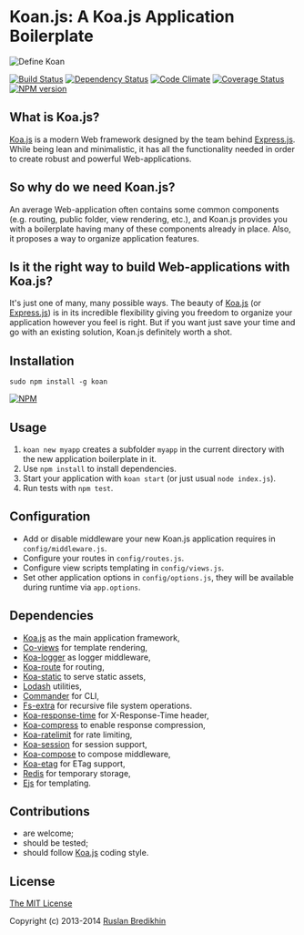 # Koan.js: A Koa.js Application Boilerplate

![Define Koan](https://raw.github.com/bredikhin/koan/master/lib/boilerplates/application/public/images/define_koan.png)

[![Build Status](https://travis-ci.org/bredikhin/koan.png?branch=master)](https://travis-ci.org/bredikhin/koan)
[![Dependency Status](https://gemnasium.com/bredikhin/koan.png)](https://gemnasium.com/bredikhin/koan)
[![Code Climate](https://codeclimate.com/github/bredikhin/koan.png)](https://codeclimate.com/github/bredikhin/koan)
[![Coverage Status](https://coveralls.io/repos/bredikhin/koan/badge.png)](https://coveralls.io/r/bredikhin/koan)
[![NPM version](https://badge.fury.io/js/koan.png)](http://badge.fury.io/js/koan)


## What is Koa.js?

[Koa.js](https://github.com/koajs/koa) is a modern Web framework designed by the team
behind [Express.js](https://github.com/visionmedia/express). While being lean and
minimalistic, it has all the functionality needed in order to create robust and
powerful Web-applications.

## So why do we need Koan.js?

An average Web-application often contains some common components (e.g. routing, public
folder, view rendering, etc.), and Koan.js provides you with a boilerplate having
many of these components already in place. Also, it proposes a way to organize
application features.

## Is it the right way to build Web-applications with Koa.js?

It's just one of many, many possible ways. The beauty of
[Koa.js](https://github.com/koajs/koa) (or
[Express.js](https://github.com/visionmedia/express)) is in its incredible flexibility
giving you freedom to organize your application however you feel is right. But if you
want just save your time and go with an existing solution, Koan.js definitely worth a
shot.

## Installation

`sudo npm install -g koan`

[![NPM](https://nodei.co/npm/koan.png)](https://nodei.co/npm/koan/)

## Usage

1. `koan new myapp` creates a subfolder `myapp` in the current directory with the new application boilerplate in it.
2. Use `npm install` to install dependencies.
3. Start your application with `koan start` (or just usual `node index.js`).
4. Run tests with `npm test`.

## Configuration

* Add or disable middleware your new Koan.js application requires in `config/middleware.js`.
* Configure your routes in `config/routes.js`.
* Configure view scripts templating in `config/views.js`.
* Set other application options in `config/options.js`, they will be available during
runtime via `app.options`.


## Dependencies

* [Koa.js](https://github.com/koajs/koa) as the main application framework,
* [Co-views](https://github.com/visionmedia/co-views) for template rendering,
* [Koa-logger](https://github.com/koajs/logger) as logger middleware,
* [Koa-route](https://github.com/koajs/route) for routing,
* [Koa-static](https://github.com/koajs/static) to serve static assets,
* [Lodash](https://github.com/lodash/lodash) utilities,
* [Commander](https://github.com/visionmedia/commander.js) for CLI,
* [Fs-extra](https://github.com/jprichardson/node-fs-extra) for recursive file system operations.
* [Koa-response-time](https://github.com/koajs/response-time) for X-Response-Time header,
* [Koa-compress](https://github.com/koajs/compress) to enable response compression,
* [Koa-ratelimit](https://github.com/koajs/ratelimit) for rate limiting,
* [Koa-session](https://github.com/koajs/session) for session support,
* [Koa-compose](https://github.com/koajs/compose) to compose middleware,
* [Koa-etag](https://github.com/koajs/etag) for ETag support,
* [Redis](https://github.com/mranney/node_redis) for temporary storage,
* [Ejs](https://github.com/visionmedia/ejs) for templating.

## Contributions

* are welcome;
* should be tested;
* should follow [Koa.js](https://github.com/koajs/koa) coding style.

## License

[The MIT License](http://opensource.org/licenses/MIT)

Copyright (c) 2013-2014 [Ruslan Bredikhin](http://ruslanbredikhin.com/)
